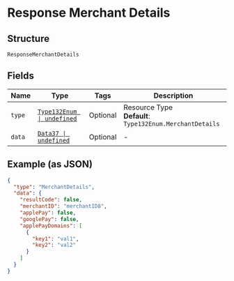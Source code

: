 
# Response Merchant Details

## Structure

`ResponseMerchantDetails`

## Fields

| Name | Type | Tags | Description |
|  --- | --- | --- | --- |
| `type` | [`Type132Enum \| undefined`](../../doc/models/type-132-enum.md) | Optional | Resource Type<br>**Default**: `Type132Enum.MerchantDetails` |
| `data` | [`Data37 \| undefined`](../../doc/models/data-37.md) | Optional | - |

## Example (as JSON)

```json
{
  "type": "MerchantDetails",
  "data": {
    "resultCode": false,
    "merchantID": "merchantID8",
    "applePay": false,
    "googlePay": false,
    "applePayDomains": [
      {
        "key1": "val1",
        "key2": "val2"
      }
    ]
  }
}
```

